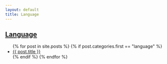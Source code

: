 ```yaml
---
layout: default
title: Language
---
```

## [Language]({{page.title}})
<!--
<ul class="archive">
    //    
     //   <li><a href="{{ item.link }}" title="{{ item.description }}" rel="external">{{ item.title }}</a></li>
    //   
</ul>
-->

<div class="postcontent archive">
  <ul class="archive">
  {% for post in site.posts %}
    {% if post.categories.first == "language"  %}
      <li>
      <a href="{{ post.url }}"> {{ post.title }}</a>
      <!--
      <span class="archivedate hidemobile">{{ post.date | date: "%b %d, %Y"}}</span>
      -->
      </li>
    {% endif %}
  {% endfor %}
  </ul>
</div>

